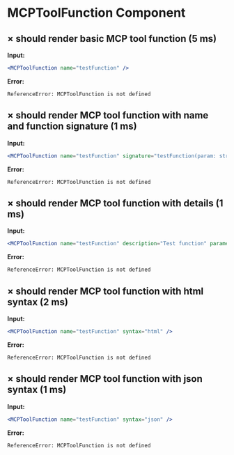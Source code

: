 # MCPToolFunction Component

## × should render basic MCP tool function (5 ms)
**Input:**
```jsx
<MCPToolFunction name="testFunction" />
```

**Error:**
```
ReferenceError: MCPToolFunction is not defined
```

## × should render MCP tool function with name and function signature (1 ms)
**Input:**
```jsx
<MCPToolFunction name="testFunction" signature="testFunction(param: string)" />
```

**Error:**
```
ReferenceError: MCPToolFunction is not defined
```

## × should render MCP tool function with details (1 ms)
**Input:**
```jsx
<MCPToolFunction name="testFunction" description="Test function" parameters={[{name: "param", type: "string"}]} />
```

**Error:**
```
ReferenceError: MCPToolFunction is not defined
```

## × should render MCP tool function with html syntax (2 ms)
**Input:**
```jsx
<MCPToolFunction name="testFunction" syntax="html" />
```

**Error:**
```
ReferenceError: MCPToolFunction is not defined
```

## × should render MCP tool function with json syntax (1 ms)
**Input:**
```jsx
<MCPToolFunction name="testFunction" syntax="json" />
```

**Error:**
```
ReferenceError: MCPToolFunction is not defined
```
